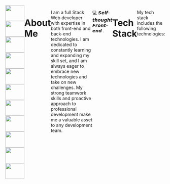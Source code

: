 
<div style="display: flex; justify-content: space-between;">
  <div style="display: flex; flex-direction: column; align-items: center;">
    <img src="https://img.shields.io/badge/-React-%23282C34?style=flat-square&logo=react" height="50" width="60">
    <img src="https://img.shields.io/badge/-Redux-%23282C34?style=flat-square&logo=redux" height="50" width="60">
    <img src="https://img.shields.io/badge/-Next.js-%23282C34?style=flat-square&logo=next.js" height="50" width="60">
    <img src="https://img.shields.io/badge/-Node-%23282C34?style=flat-square&logo=node.js" height="50" width="60">
    <img src="https://img.shields.io/badge/-Express-%23282C34?style=flat-square&logo=express" height="50" width="60">
    <img src="https://img.shields.io/badge/-Postgres-%23282C34?style=flat-square&logo=postgresql" height="50" width="60">
    <img src="https://img.shields.io/badge/-MongoDB-%23282C34?style=flat-square&logo=mongodb" height="50" width="60">
    <img src="https://img.shields.io/badge/-Mongoose-%23282C34?style=flat-square&logo=mongoose" height="50" width="60">
    <img src="https://img.shields.io/badge/-Angular-%23282C34?style=flat-square&logo=angular" height="50" width="60">
    <img src="https://img.shields.io/badge/-Bootstrap-%23282C34?style=flat-square&logo=bootstrap" height="50" width="60">
    <img src="https://img.shields.io/badge/-Sass-%23282C34?style=flat-square&logo=sass" height="50" width="60">
  </div>


# About Me

I am a full Stack Web developer with expertise in both front-end and back-end technologies. I am dedicated to constantly learning and expanding my skill set, and I am always eager to embrace new technologies and take on new challenges. My strong teamwork skills and proactive approach to professional development make me a valuable asset to any development team.

:computer: 𝙎𝙚𝙡𝙛-𝙩𝙝𝙤𝙪𝙜𝙝𝙩 𝙁𝙧𝙤𝙣𝙩-𝙚𝙣𝙙 .

---

# Tech Stack

My tech stack includes the following technologies:

  


<!--
**Yeraldinnesan/Yeraldinnesan** is a ✨ _special_ ✨ repository because its `README.md` (this file) appears on your GitHub profile.

Here are some ideas to get you started:

- 🔭 I’m currently working on ...
- 🌱 I’m currently learning ...
- 👯 I’m looking to collaborate on ...
- 🤔 I’m looking for help with ...
- 💬 Ask me about ...
- 📫 How to reach me: ...
- 😄 Pronouns: ...
- ⚡ Fun fact: ...
-->
